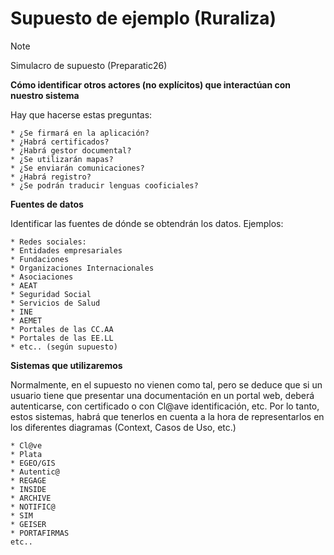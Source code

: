 # Supuesto de ejemplo (Ruraliza)

> [!NOTE]
> Simulacro de supuesto (Preparatic26)

**Cómo identificar otros actores (no explícitos) que interactúan con nuestro sistema**

Hay que hacerse estas preguntas:

    * ¿Se firmará en la aplicación?
    * ¿Habrá certificados?
    * ¿Habrá gestor documental?
    * ¿Se utilizarán mapas?
    * ¿Se enviarán comunicaciones?
    * ¿Habrá registro?
    * ¿Se podrán traducir lenguas cooficiales?

**Fuentes de datos**

Identificar las fuentes de dónde se obtendrán los datos. Ejemplos:

    * Redes sociales:
    * Entidades empresariales
    * Fundaciones
    * Organizaciones Internacionales
    * Asociaciones
    * AEAT
    * Seguridad Social
    * Servicios de Salud
    * INE
    * AEMET
    * Portales de las CC.AA
    * Portales de las EE.LL
    * etc.. (según supuesto)

**Sistemas que utilizaremos**
    
Normalmente, en el supuesto no vienen como tal, pero se deduce que si un usuario tiene que presentar una documentación en un portal web, deberá autenticarse, con certificado o con Cl@ave identificación, etc. Por lo tanto, estos sistemas, habrá que tenerlos en cuenta a la hora de representarlos en los diferentes diagramas (Context, Casos de Uso, etc.)

    * Cl@ve
    * Plata
    * EGEO/GIS
    * Autentic@
    * REGAGE
    * INSIDE
    * ARCHIVE
    * NOTIFIC@
    * SIM
    * GEISER
    * PORTAFIRMAS
    etc..

    